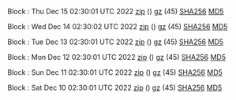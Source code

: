 Block : Thu Dec 15 02:30:01 UTC 2022 [zip](https://files.01coin.io/mainnet/2022-12-15/bootstrap.dat.zip) () [gz](https://files.01coin.io/mainnet/2022-12-15/bootstrap.dat.tar.gz) (45) [SHA256](https://files.01coin.io/mainnet/2022-12-15/sha256.txt) [MD5](https://files.01coin.io/mainnet/2022-12-15/md5.txt)

Block : Wed Dec 14 02:30:02 UTC 2022 [zip](https://files.01coin.io/mainnet/2022-12-14/bootstrap.dat.zip) () [gz](https://files.01coin.io/mainnet/2022-12-14/bootstrap.dat.tar.gz) (45) [SHA256](https://files.01coin.io/mainnet/2022-12-14/sha256.txt) [MD5](https://files.01coin.io/mainnet/2022-12-14/md5.txt)

Block : Tue Dec 13 02:30:01 UTC 2022 [zip](https://files.01coin.io/mainnet/2022-12-13/bootstrap.dat.zip) () [gz](https://files.01coin.io/mainnet/2022-12-13/bootstrap.dat.tar.gz) (45) [SHA256](https://files.01coin.io/mainnet/2022-12-13/sha256.txt) [MD5](https://files.01coin.io/mainnet/2022-12-13/md5.txt)

Block : Mon Dec 12 02:30:01 UTC 2022 [zip](https://files.01coin.io/mainnet/2022-12-12/bootstrap.dat.zip) () [gz](https://files.01coin.io/mainnet/2022-12-12/bootstrap.dat.tar.gz) (45) [SHA256](https://files.01coin.io/mainnet/2022-12-12/sha256.txt) [MD5](https://files.01coin.io/mainnet/2022-12-12/md5.txt)

Block : Sun Dec 11 02:30:01 UTC 2022 [zip](https://files.01coin.io/mainnet/2022-12-11/bootstrap.dat.zip) () [gz](https://files.01coin.io/mainnet/2022-12-11/bootstrap.dat.tar.gz) (45) [SHA256](https://files.01coin.io/mainnet/2022-12-11/sha256.txt) [MD5](https://files.01coin.io/mainnet/2022-12-11/md5.txt)

Block : Sat Dec 10 02:30:01 UTC 2022 [zip](https://files.01coin.io/mainnet/2022-12-10/bootstrap.dat.zip) () [gz](https://files.01coin.io/mainnet/2022-12-10/bootstrap.dat.tar.gz) (45) [SHA256](https://files.01coin.io/mainnet/2022-12-10/sha256.txt) [MD5](https://files.01coin.io/mainnet/2022-12-10/md5.txt)
